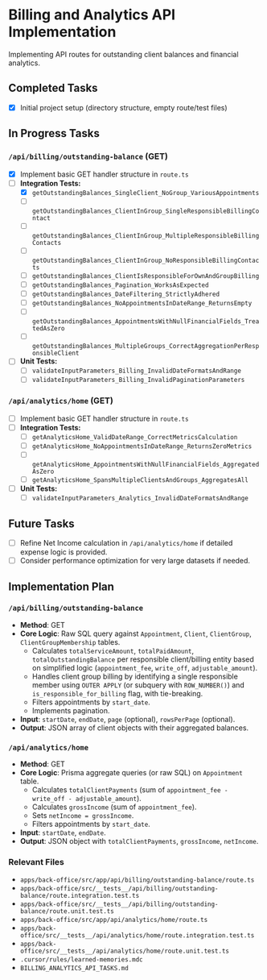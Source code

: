 # Billing and Analytics API Implementation

Implementing API routes for outstanding client balances and financial analytics.

## Completed Tasks

- [x] Initial project setup (directory structure, empty route/test files)

## In Progress Tasks

### `/api/billing/outstanding-balance` (GET)

- [x] Implement basic GET handler structure in `route.ts`
- [ ] **Integration Tests:**
  - [x] `getOutstandingBalances_SingleClient_NoGroup_VariousAppointments`
  - [ ] `getOutstandingBalances_ClientInGroup_SingleResponsibleBillingContact`
  - [ ] `getOutstandingBalances_ClientInGroup_MultipleResponsibleBillingContacts`
  - [ ] `getOutstandingBalances_ClientInGroup_NoResponsibleBillingContacts`
  - [ ] `getOutstandingBalances_ClientIsResponsibleForOwnAndGroupBilling`
  - [ ] `getOutstandingBalances_Pagination_WorksAsExpected`
  - [ ] `getOutstandingBalances_DateFiltering_StrictlyAdhered`
  - [ ] `getOutstandingBalances_NoAppointmentsInDateRange_ReturnsEmpty`
  - [ ] `getOutstandingBalances_AppointmentsWithNullFinancialFields_TreatedAsZero`
  - [ ] `getOutstandingBalances_MultipleGroups_CorrectAggregationPerResponsibleClient`
- [ ] **Unit Tests:**
  - [ ] `validateInputParameters_Billing_InvalidDateFormatsAndRange`
  - [ ] `validateInputParameters_Billing_InvalidPaginationParameters`

### `/api/analytics/home` (GET)

- [ ] Implement basic GET handler structure in `route.ts`
- [ ] **Integration Tests:**
  - [ ] `getAnalyticsHome_ValidDateRange_CorrectMetricsCalculation`
  - [ ] `getAnalyticsHome_NoAppointmentsInDateRange_ReturnsZeroMetrics`
  - [ ] `getAnalyticsHome_AppointmentsWithNullFinancialFields_AggregatedAsZero`
  - [ ] `getAnalyticsHome_SpansMultipleClientsAndGroups_AggregatesAll`
- [ ] **Unit Tests:**
  - [ ] `validateInputParameters_Analytics_InvalidDateFormatsAndRange`

## Future Tasks

- [ ] Refine Net Income calculation in `/api/analytics/home` if detailed expense logic is provided.
- [ ] Consider performance optimization for very large datasets if needed.

## Implementation Plan

### `/api/billing/outstanding-balance`

- **Method**: GET
- **Core Logic**: Raw SQL query against `Appointment`, `Client`, `ClientGroup`, `ClientGroupMembership` tables.
  - Calculates `totalServiceAmount`, `totalPaidAmount`, `totalOutstandingBalance` per responsible client/billing entity based on simplified logic (`appointment_fee`, `write_off`, `adjustable_amount`).
  - Handles client group billing by identifying a single responsible member using `OUTER APPLY` (or subquery with `ROW_NUMBER()`) and `is_responsible_for_billing` flag, with tie-breaking.
  - Filters appointments by `start_date`.
  - Implements pagination.
- **Input**: `startDate`, `endDate`, `page` (optional), `rowsPerPage` (optional).
- **Output**: JSON array of client objects with their aggregated balances.

### `/api/analytics/home`

- **Method**: GET
- **Core Logic**: Prisma aggregate queries (or raw SQL) on `Appointment` table.
  - Calculates `totalClientPayments` (sum of `appointment_fee - write_off - adjustable_amount`).
  - Calculates `grossIncome` (sum of `appointment_fee`).
  - Sets `netIncome = grossIncome`.
  - Filters appointments by `start_date`.
- **Input**: `startDate`, `endDate`.
- **Output**: JSON object with `totalClientPayments`, `grossIncome`, `netIncome`.

### Relevant Files

- `apps/back-office/src/app/api/billing/outstanding-balance/route.ts`
- `apps/back-office/src/__tests__/api/billing/outstanding-balance/route.integration.test.ts`
- `apps/back-office/src/__tests__/api/billing/outstanding-balance/route.unit.test.ts`
- `apps/back-office/src/app/api/analytics/home/route.ts`
- `apps/back-office/src/__tests__/api/analytics/home/route.integration.test.ts`
- `apps/back-office/src/__tests__/api/analytics/home/route.unit.test.ts`
- `.cursor/rules/learned-memories.mdc`
- `BILLING_ANALYTICS_API_TASKS.md`
